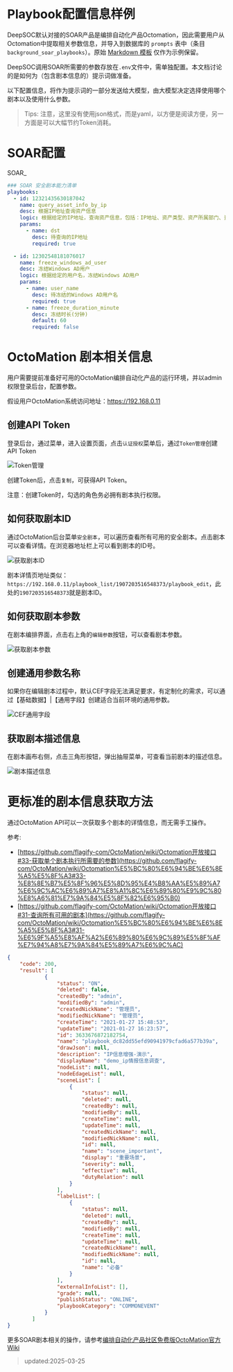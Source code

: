# Playbook配置信息样例

DeepSOC默认对接的SOAR产品是编排自动化产品Octomation，因此需要用户从Octomation中提取相关参数信息，并导入到数据库的 `prompts` 表中（条目 `background_soar_playbooks`）。原始 [Markdown 模板](../app/prompts/background_soar_playbooks.md) 仅作为示例保留。

DeepSOC调用SOAR所需要的参数存放在`.env`文件中，需单独配置。本文档讨论的是如何为（包含剧本信息的）提示词做准备。

以下配置信息，将作为提示词的一部分发送给大模型，由大模型决定选择使用哪个剧本以及使用什么参数。

> Tips: 注意，这里没有使用json格式，而是yaml，以方便是阅读方便，另一方面是可以大幅节约Token消耗。

# SOAR配置
SOAR_

```yaml
### SOAR 安全剧本能力清单
playbooks:
  - id: 12321435630187042
    name: query_asset_info_by_ip
    desc: 根据IP地址查询资产信息
    logic: 根据给定的IP地址，查询资产信息，包括：IP地址、资产类型、资产所属部门、资产所属业务线、资产所属负责人、资产所属负责人联系方式等。
    params:
      - name: dst
        desc: 待查询的IP地址
        required: true

  - id: 12302548181076017
    name: freeze_windows_ad_user
    desc: 冻结Windows AD用户
    logic: 根据给定的用户名，冻结Windows AD用户
    params:
      - name: user_name
        desc: 待冻结的Windows AD用户名
        required: true
      - name: freeze_duration_minute
        desc: 冻结时长(分钟)
        default: 60
        required: false

```

# OctoMation 剧本相关信息

用户需要提前准备好可用的OctoMation编排自动化产品的运行环境，并以admin权限登录后台，配置参数。

假设用户OctoMation系统访问地址：https://192.168.0.11

## 创建API Token

登录后台，通过菜单，进入设置页面，点击`认证授权`菜单后，通过`Token管理`创建API Token

![Token管理](images/octomation-soar-config-01.png)

创建Token后，点击`复制`，可获得API Token。

注意：创建Token时，勾选的角色务必拥有剧本执行权限。

## 如何获取剧本ID

通过OctoMation后台菜单`安全剧本`，可以遍历查看所有可用的安全剧本。点击剧本可以查看详情。在浏览器地址栏上可以看到剧本的ID号。

![获取剧本ID](images/octomation-soar-config-02.png)

剧本详情页地址类似：`https://192.168.0.11/playbook_list/1907203516548373/playbook_edit`，此处的`1907203516548373`就是剧本ID。

## 如何获取剧本参数

在剧本编排界面，点击右上角的`编辑参数`按钮，可以查看剧本参数。

![获取剧本参数](images/octomation-soar-config-03.png)

## 创建通用参数名称

如果你在编辑剧本过程中，默认CEF字段无法满足要求，有定制化的需求，可以通过【基础数据】|【通用字段】创建适合当前环境的通用参数。

![CEF通用字段](images/octomation-soar-config-04.png)

## 获取剧本描述信息

在剧本画布右侧，点击三角形按钮，弹出抽屉菜单，可查看当前剧本的描述信息。

![剧本描述信息](images/octomation-soar-config-05.png)

# 更标准的剧本信息获取方法

通过OctoMation API可以一次获取多个剧本的详情信息，而无需手工操作。

参考:
- [https://github.com/flagify-com/OctoMation/wiki/Octomation开放接口#33-获取单个剧本执行所需要的参数](https://github.com/flagify-com/OctoMation/wiki/Octomation%E5%BC%80%E6%94%BE%E6%8E%A5%E5%8F%A3#33-%E8%8E%B7%E5%8F%96%E5%8D%95%E4%B8%AA%E5%89%A7%E6%9C%AC%E6%89%A7%E8%A1%8C%E6%89%80%E9%9C%80%E8%A6%81%E7%9A%84%E5%8F%82%E6%95%B0)
- [https://github.com/flagify-com/OctoMation/wiki/Octomation开放接口#31-查询所有可用的剧本](https://github.com/flagify-com/OctoMation/wiki/Octomation%E5%BC%80%E6%94%BE%E6%8E%A5%E5%8F%A3#31-%E6%9F%A5%E8%AF%A2%E6%89%80%E6%9C%89%E5%8F%AF%E7%94%A8%E7%9A%84%E5%89%A7%E6%9C%AC)

```json
{
    "code": 200,
    "result": [
            {
                "status": "ON",
                "deleted": false,
                "createdBy": "admin",
                "modifiedBy": "admin",
                "createdNickName": "管理员",
                "modifiedNickName": "管理员",
                "createTime": "2021-01-27 15:48:53",
                "updateTime": "2021-01-27 16:23:57",
                "id": 3633676872182754,
                "name": "playbook_dc82dd55efd90941979cfad6a577b39a",
                "drawJson": null,
                "description": "IP信息增强-演示",
                "displayName": "demo_ip情报信息调查",
                "nodeList": null,
                "nodeEdageList": null,
                "sceneList": [
                    {
                        "status": null,
                        "deleted": null,
                        "createdBy": null,
                        "modifiedBy": null,
                        "createTime": null,
                        "updateTime": null,
                        "createdNickName": null,
                        "modifiedNickName": null,
                        "id": null,
                        "name": "scene_important",
                        "display": "重要场景",
                        "severity": null,
                        "effective": null,
                        "dutyRelation": null
                    }
                ],
                "labelList": [
                    {
                        "status": null,
                        "deleted": null,
                        "createdBy": null,
                        "modifiedBy": null,
                        "createTime": null,
                        "updateTime": null,
                        "createdNickName": null,
                        "modifiedNickName": null,
                        "id": null,
                        "name": "必备"
                    }
                ],
                "externalInfoList": [],
                "grade": null,
                "publishStatus": "ONLINE",
                "playbookCategory": "COMMONEVENT"
            }
        ]
}
```


更多SOAR剧本相关的操作，请参考[编排自动化产品社区免费版OctoMation官方Wiki](https://github.com/flagify-com/OctoMation/wiki)

> updated:2025-03-25